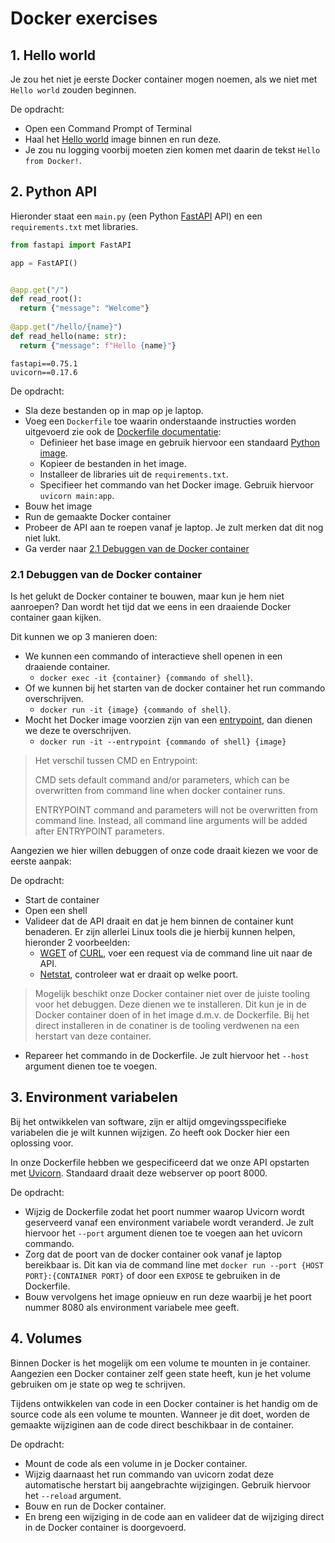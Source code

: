 # Docker exercises

## 1. Hello world
Je zou het niet je eerste Docker container mogen noemen, als we niet met `Hello world` zouden beginnen.

De opdracht:
- Open een Command Prompt of Terminal
- Haal het [Hello world](https://hub.docker.com/_/hello-world) image binnen en run deze.
- Je zou nu logging voorbij moeten zien komen met daarin de tekst `Hello from Docker!`.

## 2. Python API
Hieronder staat een `main.py` (een Python [FastAPI](https://fastapi.tiangolo.com/) API) en een `requirements.txt` met libraries.
```python
from fastapi import FastAPI

app = FastAPI()


@app.get("/")
def read_root():
  return {"message": "Welcome"}
  
@app.get("/hello/{name}")
def read_hello(name: str):
  return {"message": f"Hello {name}"}
```
```text
fastapi==0.75.1
uvicorn==0.17.6
```

De opdracht:
- Sla deze bestanden op in map op je laptop.
- Voeg een `Dockerfile` toe waarin onderstaande instructies worden uitgevoerd zie ook de [Dockerfile documentatie](https://docs.docker.com/engine/reference/builder/):
    - Definieer het base image en gebruik hiervoor een standaard [Python image](https://hub.docker.com/_/python).
    - Kopieer de bestanden in het image.
    - Installeer de libraries uit de `requirements.txt`.
    - Specifieer het commando van het Docker image. Gebruik hiervoor `uvicorn main:app`.
- Bouw het image
- Run de gemaakte Docker container
- Probeer de API aan te roepen vanaf je laptop. Je zult merken dat dit nog niet lukt.
- Ga verder naar [2.1 Debuggen van de Docker container](#21-debuggen-van-de-docker-container)

### 2.1 Debuggen van de Docker container
Is het gelukt de Docker container te bouwen, maar kun je hem niet aanroepen? Dan wordt het tijd dat we eens in een draaiende Docker container gaan kijken.

Dit kunnen we op 3 manieren doen:
- We kunnen een commando of interactieve shell openen in een draaiende container.
    - `docker exec -it {container} {commando of shell}`.
- Of we kunnen bij het starten van de docker container het run commando overschrijven.
    - `docker run -it {image} {commando of shell}`.
- Mocht het Docker image voorzien zijn van een [entrypoint](https://docs.docker.com/engine/reference/builder/#entrypoint), dan dienen we deze te overschrijven.
    - `docker run -it --entrypoint {commando of shell} {image}`

> Het verschil tussen CMD en Entrypoint:
>
> CMD sets default command and/or parameters, which can be overwritten from command line when docker container runs.
>
> ENTRYPOINT command and parameters will not be overwritten from command line. Instead, all command line arguments will be added after ENTRYPOINT parameters.

Aangezien we hier willen debuggen of onze code draait kiezen we voor de eerste aanpak:

De opdracht:
- Start de container
- Open een shell
- Valideer dat de API draait en dat je hem binnen de container kunt benaderen. Er zijn allerlei Linux tools die je hierbij kunnen helpen, hieronder 2 voorbeelden:
    - [WGET](https://www.gnu.org/software/wget/) of [CURL](https://curl.se/), voer een request via de command line uit naar de API.
    - [Netstat](https://en.wikipedia.org/wiki/Netstat), controleer wat er draait op welke poort.
> Mogelijk beschikt onze Docker container niet over de juiste tooling voor het debuggen. Deze dienen we te installeren.
> Dit kun je in de Docker container doen of in het image d.m.v. de Dockerfile. Bij het direct installeren in de conatiner is de tooling verdwenen na een herstart van deze container.
- Repareer het commando in de Dockerfile. Je zult hiervoor het `--host` argument dienen toe te voegen.

## 3. Environment variabelen
Bij het ontwikkelen van software, zijn er altijd omgevingsspecifieke variabelen die je wilt kunnen wijzigen. Zo heeft ook Docker hier een oplossing voor.

In onze Dockerfile hebben we gespecificeerd dat we onze API opstarten met [Uvicorn](https://www.uvicorn.org/). Standaard draait deze webserver op poort 8000.

De opdracht:
- Wijzig de Dockerfile zodat het poort nummer waarop Uvicorn wordt geserveerd vanaf een environment variabele wordt veranderd. Je zult hiervoor het `--port` argument dienen toe te voegen aan het uvicorn commando.
- Zorg dat de poort van de docker container ook vanaf je laptop bereikbaar is. Dit kan via de command line met `docker run --port {HOST PORT}:{CONTAINER PORT}` of door een `EXPOSE` te gebruiken in de Dockerfile.
- Bouw vervolgens het image opnieuw en run deze waarbij je het poort nummer 8080 als environment variabele mee geeft.

## 4. Volumes
Binnen Docker is het mogelijk om een volume te mounten in je container. Aangezien een Docker container zelf geen state heeft, kun je het volume gebruiken om je state op weg te schrijven.

Tijdens ontwikkelen van code in een Docker container is het handig om de source code als een volume te mounten. Wanneer je dit doet, worden de gemaakte wijziginen aan de code direct beschikbaar in de container.

De opdracht:
- Mount de code als een volume in je Docker container.
- Wijzig daarnaast het run commando van uvicorn zodat deze automatische herstart bij aangebrachte wijzigingen. Gebruik hiervoor het `--reload` argument.
- Bouw en run de Docker container.
- En breng een wijziging in de code aan en valideer dat de wijziging direct in de Docker container is doorgevoerd.
